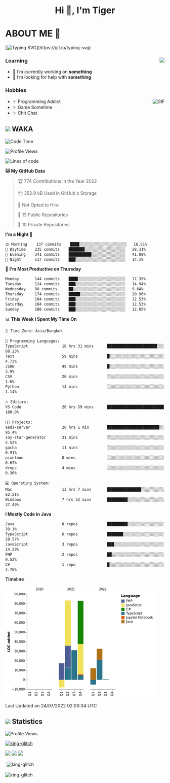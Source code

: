 <h1 align="center">Hi 👋, I'm Tiger</h1>




# ABOUT ME 💬

[![Typing SVG](https://readme-typing-svg.herokuapp.com?color=22F771&vCenter=true&lines=A+perssionate+developer+from+nowhere.)](https://git.io/typing-svg)

<div>
 <img align="right" src="https://spotify-github-profile.vercel.app/api/view?uid=12129734423&cover_image=false&theme=default&bar_color=22d016&bar_color_cover=true" />
 <h3>Learning</h3>
 
 <ul>
  <li>🔭 I’m currently working on <b>something</b></li>
  <li>🤝 I’m looking for help with <b>something</b></li>
 </ul>
 
</div>
<div>
 <h3>Hobbies</h3>
 <img align="right" height="475px"  alt="GIF" src="https://i.pinimg.com/originals/1f/b7/db/1fb7dbee557e5ed509f7517da8a84d58.gif" />
 <ul>
  <li>✨ Programming Addict</li>
  <li>✨ Game Sometime</li>
  <li>✨ Chit Chat</li>
 </ul>
 
</div>



## <img height="40" src="https://raw.githubusercontent.com/innng/innng/master/assets/kyubey.gif"/> WAKA

<!--START_SECTION:waka-->
![Code Time](http://img.shields.io/badge/Code%20Time-0%20secs-blue)

![Profile Views](http://img.shields.io/badge/Profile%20Views-0-blue)

![Lines of code](https://img.shields.io/badge/From%20Hello%20World%20I%27ve%20Written-247%20Thousand%20lines%20of%20code-blue)

**🐱 My GitHub Data** 

> 🏆 774 Contributions in the Year 2022
 > 
> 📦 352.9 kB Used in GitHub's Storage 
 > 
> 🚫 Not Opted to Hire
 > 
> 📜 13 Public Repositories 
 > 
> 🔑 10 Private Repositories  
 > 
**I'm a Night 🦉** 

```text
🌞 Morning    137 commits    ████░░░░░░░░░░░░░░░░░░░░░   16.51% 
🌆 Daytime    235 commits    ███████░░░░░░░░░░░░░░░░░░   28.31% 
🌃 Evening    341 commits    ██████████░░░░░░░░░░░░░░░   41.08% 
🌙 Night      117 commits    ███░░░░░░░░░░░░░░░░░░░░░░   14.1%

```
📅 **I'm Most Productive on Thursday** 

```text
Monday       144 commits    ████░░░░░░░░░░░░░░░░░░░░░   17.35% 
Tuesday      124 commits    ███░░░░░░░░░░░░░░░░░░░░░░   14.94% 
Wednesday    80 commits     ██░░░░░░░░░░░░░░░░░░░░░░░   9.64% 
Thursday     174 commits    █████░░░░░░░░░░░░░░░░░░░░   20.96% 
Friday       104 commits    ███░░░░░░░░░░░░░░░░░░░░░░   12.53% 
Saturday     104 commits    ███░░░░░░░░░░░░░░░░░░░░░░   12.53% 
Sunday       100 commits    ███░░░░░░░░░░░░░░░░░░░░░░   12.05%

```


📊 **This Week I Spent My Time On** 

```text
⌚︎ Time Zone: Asia/Bangkok

💬 Programming Languages: 
TypeScript               18 hrs 31 mins      ██████████████████████░░░   88.23% 
Text                     59 mins             █░░░░░░░░░░░░░░░░░░░░░░░░   4.73% 
JSON                     49 mins             █░░░░░░░░░░░░░░░░░░░░░░░░   3.9% 
CSV                      20 mins             ░░░░░░░░░░░░░░░░░░░░░░░░░   1.6% 
Python                   14 mins             ░░░░░░░░░░░░░░░░░░░░░░░░░   1.14%

🔥 Editors: 
VS Code                  20 hrs 59 mins      █████████████████████████   100.0%

🐱‍💻 Projects: 
aads-server              20 hrs 1 min        ███████████████████████░░   95.4% 
soy-star-generator       31 mins             ░░░░░░░░░░░░░░░░░░░░░░░░░   2.52% 
gacha                    11 mins             ░░░░░░░░░░░░░░░░░░░░░░░░░   0.91% 
pixelmon                 8 mins              ░░░░░░░░░░░░░░░░░░░░░░░░░   0.67% 
drops                    4 mins              ░░░░░░░░░░░░░░░░░░░░░░░░░   0.36%

💻 Operating System: 
Mac                      13 hrs 7 mins       ███████████████░░░░░░░░░░   62.51% 
Windows                  7 hrs 52 mins       █████████░░░░░░░░░░░░░░░░   37.49%

```

**I Mostly Code in Java** 

```text
Java                     8 repos             █████████░░░░░░░░░░░░░░░░   38.1% 
TypeScript               6 repos             ███████░░░░░░░░░░░░░░░░░░   28.57% 
JavaScript               3 repos             ███░░░░░░░░░░░░░░░░░░░░░░   14.29% 
PHP                      2 repos             ██░░░░░░░░░░░░░░░░░░░░░░░   9.52% 
C#                       1 repo              █░░░░░░░░░░░░░░░░░░░░░░░░   4.76%

```


**Timeline**

![Chart not found](https://raw.githubusercontent.com/king-glitch/king-glitch/main/charts/bar_graph.png) 


 Last Updated on 24/07/2022 02:00:34 UTC
<!--END_SECTION:waka-->
## <img height="40" src="https://raw.githubusercontent.com/innng/innng/master/assets/kyubey.gif"/> Statistics
![Profile Views](https://komarev.com/ghpvc/?username=king-glitch)  

<p align="left"> 
 <a href="https://github.com/ryo-ma/github-profile-trophy">
  <img src="https://github-profile-trophy.vercel.app/?username=king-glitch&theme=dracula" alt="king-glitch" />
 </a> </p>

![](https://github-profile-summary-cards.vercel.app/api/cards/profile-details?username=king-glitch&theme=dracula)
![](https://github-profile-summary-cards.vercel.app/api/cards/stats?username=king-glitch&theme=dracula) 
![](https://github-profile-summary-cards.vercel.app/api/cards/productive-time?username=king-glitch&theme=dracula)


<p>&nbsp;<img align="center" src="https://github-readme-stats.vercel.app/api?username=king-glitch&theme=dracula" alt="king-glitch" /></p>

<p><img align="center" src="https://github-readme-streak-stats.herokuapp.com/?user=king-glitch&theme=dracula" alt="king-glitch" /></p>
